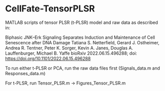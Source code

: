 # CellFate-TensorPLSR
MATLAB scripts of tensor PLSR (t-PLSR) model and raw data as described in:

Biphasic JNK–Erk Signaling Separates Induction and Maintenance of Cell Senescence after DNA Damage Tatiana S. Netterfield, Gerard J. Ostheimer, Andrea R. Tentner, Peter K. Sorger, Kevin A. Janes, Douglas A. Lauffenburger, Michael B. Yaffe bioRxiv 2022.06.15.496288; doi: https://doi.org/10.1101/2022.06.15.496288

To run either t-PLSR or PCA, run the raw data files first (Signals_data.m and Responses_data.m)

For t-PLSR, run Tensor_PLSR.m -> Figures_Tensor_PLSR.m
